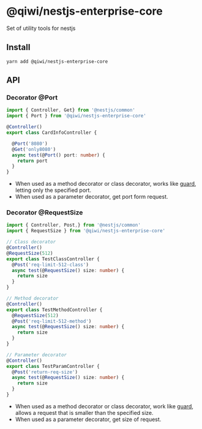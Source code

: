 # @qiwi/nestjs-enterprise-core
Set of utility tools for nestjs

## Install
```shell script
yarn add @qiwi/nestjs-enterprise-core
```
## API
### Decorator @Port


```typescript
import { Controller, Get} from '@nestjs/common'
import { Port } from '@qiwi/nestjs-enterprise-core'

@Controller()
export class CardInfoController {

  @Port('8080')
  @Get('only8080')
  async test(@Port() port: number) {
    return port
  }
}
```

- When used as a method decorator or class decorator, works like [guard](https://docs.nestjs.com/guards), letting only the specified port.
- When used as a parameter decorator, get port form request.  

### Decorator @RequestSize
```typescript
import { Controller, Post,} from '@nestjs/common'
import { RequestSize } from '@qiwi/nestjs-enterprise-core'

// Class decorator
@Controller()
@RequestSize(512)
export class TestClassController {
  @Post('req-limit-512-class')
  async test(@RequestSize() size: number) {
    return size
  }
}

// Method decorator
@Controller()
export class TestMethodController {
  @RequestSize(512)
  @Post('req-limit-512-method')
  async test(@RequestSize() size: number) {
    return size
  }
}

// Parameter decorator
@Controller()
export class TestParamController {
  @Post('return-req-size')
  async test(@RequestSize() size: number) {
    return size
  }
}
```

- When used as a method decorator or class decorator, work like [guard](https://docs.nestjs.com/guards), allows a request that is smaller than the specified size.
- When used as a parameter decorator, get size of request.   
